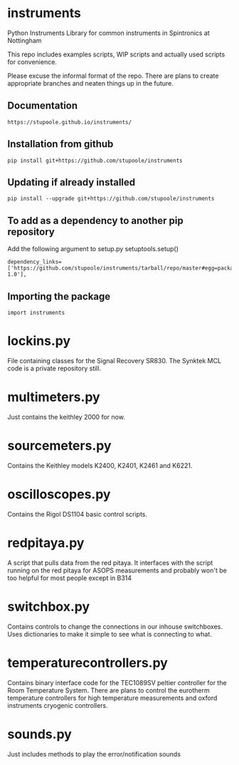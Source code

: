 

# instruments
Python Instruments Library for common instruments in Spintronics at Nottingham

This repo includes examples scripts, WIP scripts and actually used scripts for convenience. 

Please excuse the informal format of the repo. There are plans to create appropriate branches and neaten things up in the future.
## Documentation 
    https://stupoole.github.io/instruments/

## Installation from github
    pip install git+https://github.com/stupoole/instruments
       
    
## Updating if already installed
    pip install --upgrade git+https://github.com/stupoole/instruments
    
## To add as a dependency to another pip repository
Add the following argument to setup.py setuptools.setup()

    dependency_links=['https://github.com/stupoole/instruments/tarball/repo/master#egg=package-1.0'],


## Importing the package
    import instruments


# lockins.py 
File containing classes for the Signal Recovery SR830. The Synktek MCL code is a private repository still.  

# multimeters.py
Just contains the keithley 2000 for now.

# sourcemeters.py
Contains the Keithley models K2400, K2401, K2461 and K6221. 

# oscilloscopes.py 
Contains the Rigol DS1104 basic control scripts.

# redpitaya.py
A script that pulls data from the red pitaya. It interfaces with the script running on the red pitaya for ASOPS measurements and probably won't be too helpful for most people except in B314

# switchbox.py
Contains controls to change the connections in our inhouse switchboxes. Uses dictionaries to make it simple to see what is connecting to what.

# temperaturecontrollers.py 
Contains binary interface code for the TEC1089SV peltier controller for the Room Temperature System. There are plans to control the eurotherm temperature controllers for high temperature measurements and oxford instruments cryogenic controllers.

# sounds.py
Just includes methods to play the error/notification sounds
